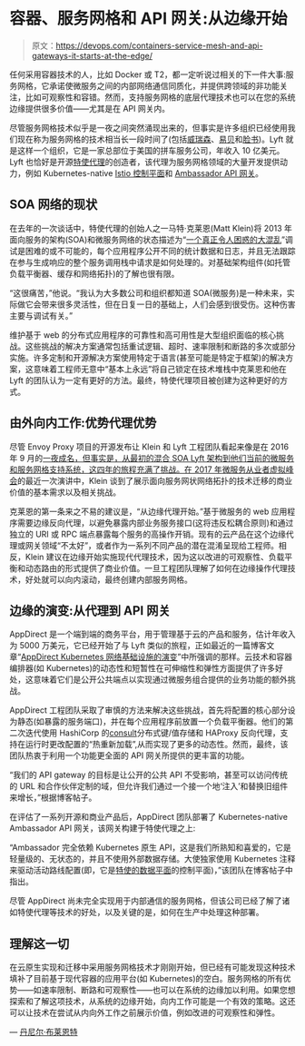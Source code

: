 # 容器、服务网格和 API 网关:从边缘开始

> 原文：<https://devops.com/containers-service-mesh-and-api-gateways-it-starts-at-the-edge/>

任何采用容器技术的人，比如 Docker 或 T2，都一定听说过相关的下一件大事:服务网格，它承诺使微服务之间的内部网络通信同质化，并提供跨领域的非功能关注，比如可观察性和容错。然而，支持服务网格的底层代理技术也可以在您的系统边缘提供很多价值——尤其是在 API 网关内。

尽管服务网格技术似乎是一夜之间突然涌现出来的，但事实是许多组织已经使用我们现在称为服务网格的技术相当长一段时间了(包括[威瑞森](https://getnelson.github.io/nelson/)、[易贝](https://fabiolb.net/)和[脸书](https://code.facebook.com/posts/1906146702752923/open-sourcing-katran-a-scalable-network-load-balancer/))。Lyft 就是这样一个组织，它是一家总部位于美国的拼车服务公司，年收入 10 亿美元。Lyft 也恰好是开源[特使代理](https://www.envoyproxy.io/)的创造者，该代理为服务网格领域的大量开发提供动力，例如 Kubernetes-native [Istio 控制平面](https://istio.io/docs/concepts/what-is-istio/overview/)和 [Ambassador API 网关](https://www.getambassador.io/)。

## SOA 网络的现状

在去年的一次谈话中，特使代理的创始人之一马特·克莱恩(Matt Klein)将 2013 年面向服务的架构(SOA)和微服务网络的状态描述为“[一个真正令人困惑的大混乱](https://www.microservices.com/talks/lyfts-envoy-monolith-service-mesh-matt-klein/)”调试是困难的或不可能的，每个应用程序公开不同的统计数据和日志，并且无法跟踪在参与生成响应的整个服务调用栈中请求是如何处理的。对基础架构组件(如托管负载平衡器、缓存和网络拓扑)的了解也很有限。

“这很痛苦，”他说。“我认为大多数公司和组织都知道 SOA(微服务)是一种未来，实际做它会带来很多灵活性，但在日复一日的基础上，人们会感到很受伤。这种伤害主要与调试有关。”

维护基于 web 的分布式应用程序的可靠性和高可用性是大型组织面临的核心挑战。这些挑战的解决方案通常包括重试逻辑、超时、速率限制和断路的多次或部分实施。许多定制和开源解决方案使用特定于语言(甚至可能是特定于框架)的解决方案，这意味着工程师无意中“基本上永远”将自己锁定在技术堆栈中克莱恩和他在 Lyft 的团队认为一定有更好的方法。最终，特使代理项目被创建为这种更好的方式。

## 由外向内工作:优势代理优势

尽管 Envoy Proxy 项目的开源发布让 Klein 和 Lyft 工程团队看起来像是在 2016 年 9 月的[一夜成名，但事实是，从最初的混合 SOA Lyft 架构到他们当前的微服务和服务网格支持系统，这四年的旅程充满了挑战。在 2017 年](https://eng.lyft.com/announcing-envoy-c-l7-proxy-and-communication-bus-92520b6c8191)[微服务从业者虚拟峰会](https://www.microservices.com/talks/mechanics-deploying-envoy-lyft-matt-klein/)的最近一次演讲中，Klein 谈到了展示面向服务网状网络拓扑的技术迁移的商业价值的基本需求以及相关挑战。

克莱恩的第一条来之不易的建议是，“从边缘代理开始。”基于微服务的 web 应用程序需要边缘反向代理，以避免暴露内部业务服务接口(这将违反松耦合原则)和通过独立的 URI 或 RPC 端点暴露每个服务的高操作开销。现有的云产品在这个边缘代理或网关领域“不太好”，或者作为一系列不同产品的潜在混淆呈现给工程师。相反，Klein 建议在边缘开始实施现代代理技术，因为这以改进的可观察性、负载平衡和动态路由的形式提供了商业价值。一旦工程团队理解了如何在边缘操作代理技术，好处就可以向内滚动，最终创建内部服务网格。

## 边缘的演变:从代理到 API 网关

AppDirect 是一个端到端的商务平台，用于管理基于云的产品和服务，估计年收入为 5000 万美元，它已经开始了与 Lyft 类似的旅程，正如最近的一篇博客文章“[AppDirect Kubernetes 网络基础设施的演变](https://www.appdirect.com/blog/evolution-of-the-appdirect-kubernetes-network-infrastructure)”中所强调的那样。云技术和容器编排器(如 Kubernetes)的动态性和短暂性在可伸缩性和弹性方面提供了许多好处，这意味着它们是公开公共端点以实现通过微服务组合提供的业务功能的额外挑战。

AppDirect 工程团队采取了审慎的方法来解决这些挑战，首先将配置的核心部分设为静态(如暴露的服务端口)，并在每个应用程序前放置一个负载平衡器。他们的第二次迭代使用 HashiCorp 的[consult](https://www.consul.io/)分布式键/值存储和 HAProxy 反向代理，支持在运行时更改配置的“热重新加载”,从而实现了更多的动态性。然而，最终，该团队热衷于利用一个功能更全面的 API 网关所提供的更丰富的功能。

“我们的 API gateway 的目标是让公开的公共 API 不受影响，甚至可以访问传统的 URL 和合作伙伴定制的域，但允许我们通过一个接一个地‘注入’和替换旧组件来增长，”根据博客帖子。

在评估了一系列开源和商业产品后，AppDirect 团队部署了 Kubernetes-native Ambassador API 网关，该网关构建于特使代理之上:

“Ambassador 完全依赖 Kubernetes 原生 API，这是我们所熟知和喜爱的，它是轻量级的、无状态的，并且不使用外部数据存储。大使独家使用 Kubernetes 注释来驱动活动路线配置(即，它是[特使的数据平面](https://blog.envoyproxy.io/the-universal-data-plane-api-d15cec7a)的控制平面)，”该团队在博客帖子中指出。

尽管 AppDirect 尚未完全实现用于内部通信的服务网格，但该公司已经了解了诸如特使代理等技术的好处，以及关键的是，如何在生产中处理这种部署。

## 理解这一切

在云原生实现和迁移中采用服务网格技术才刚刚开始，但已经有可能发现这种技术填补了目前基于现代容器的应用平台(如 Kubernetes)的空白。服务网格的所有优势——如速率限制、断路和可观察性——也可以在系统的边缘加以利用。如果您想探索和了解这项技术，从系统的边缘开始，向内工作可能是一个有效的策略。这还可以让技术在尝试从内向外工作之前展示价值，例如改进的可观察性和弹性。

— [丹尼尔·布莱恩特](https://devops.com/author/daniel-bryant/)
